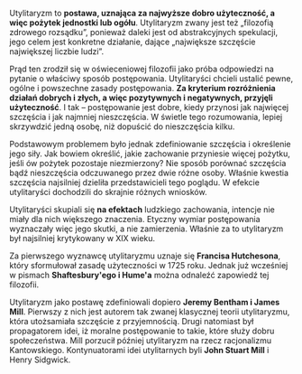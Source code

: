 Utylitaryzm to **postawa, uznająca za najwyższe dobro użyteczność, a więc pożytek jednostki lub ogółu**. Utylitaryzm zwany jest też „filozofią zdrowego rozsądku”, ponieważ daleki jest od abstrakcyjnych spekulacji, jego celem jest konkretne działanie, dające „największe szczęście największej liczbie ludzi”.

Prąd ten zrodził się w oświeceniowej filozofii jako próba odpowiedzi na pytanie o właściwy sposób postępowania. Utylitaryści chcieli ustalić pewne, ogólne i powszechne zasady postępowania. **Za kryterium rozróżnienia działań dobrych i złych, a więc pozytywnych i negatywnych, przyjęli użyteczność**. I tak – postępowanie jest dobre, kiedy przynosi jak najwięcej szczęścia i jak najmniej nieszczęścia. W świetle tego rozumowania, lepiej skrzywdzić jedną osobę, niż dopuścić do nieszczęścia kilku.

Podstawowym problemem było jednak zdefiniowanie szczęścia i określenie jego siły. Jak bowiem określić, jakie zachowanie przyniesie więcej pożytku, jeśli ów pożytek pozostaje niezmierzony? Nie sposób porównać szczęścia bądź nieszczęścia odczuwanego przez dwie różne osoby. Właśnie kwestia szczęścia najsilniej dzieliła przedstawicieli tego poglądu. W efekcie utylitaryści dochodzili do skrajnie różnych wniosków.

Utylitaryści skupiali się **na efektach** ludzkiego zachowania, intencje nie miały dla nich większego znaczenia. Etyczny wymiar postępowania wyznaczały więc jego skutki, a nie zamierzenia. Właśnie za to utylitaryzm był najsilniej krytykowany w XIX wieku.

Za pierwszego wyznawcę utylitaryzmu uznaje się **Francisa Hutchesona**, który sformułował zasadę użyteczności w 1725 roku. Jednak już wcześniej w pismach **Shaftesbury'ego i Hume'a** można odnaleźć zapowiedź tej filozofii.

Utylitaryzm jako postawę zdefiniowali dopiero **Jeremy Bentham i James Mill**. Pierwszy z nich jest autorem tak zwanej klasycznej teorii utylitaryzmu, która utożsamiała szczęście z przyjemnością. Drugi natomiast był propagatorem idei, iż moralne postępowanie to takie, które służy dobru społeczeństwa. Mill porzucił później utylitaryzm na rzecz racjonalizmu Kantowskiego. Kontynuatorami idei utylitarnych byli **John Stuart Mill** i Henry Sidgwick.